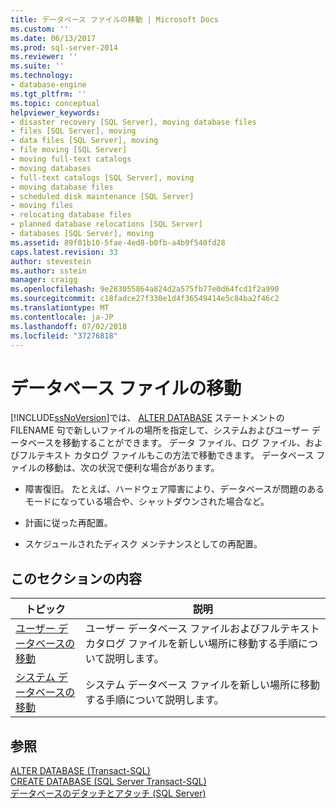 ```yaml
---
title: データベース ファイルの移動 | Microsoft Docs
ms.custom: ''
ms.date: 06/13/2017
ms.prod: sql-server-2014
ms.reviewer: ''
ms.suite: ''
ms.technology:
- database-engine
ms.tgt_pltfrm: ''
ms.topic: conceptual
helpviewer_keywords:
- disaster recovery [SQL Server], moving database files
- files [SQL Server], moving
- data files [SQL Server], moving
- file moving [SQL Server]
- moving full-text catalogs
- moving databases
- full-text catalogs [SQL Server], moving
- moving database files
- scheduled disk maintenance [SQL Server]
- moving files
- relocating database files
- planned database relocations [SQL Server]
- databases [SQL Server], moving
ms.assetid: 89f01b10-5fae-4ed8-b0fb-a4b9f540fd28
caps.latest.revision: 33
author: stevestein
ms.author: sstein
manager: craigg
ms.openlocfilehash: 9e283055864a824d2a575fb77e0d64fcd1f2a990
ms.sourcegitcommit: c18fadce27f330e1d4f36549414e5c84ba2f46c2
ms.translationtype: MT
ms.contentlocale: ja-JP
ms.lasthandoff: 07/02/2018
ms.locfileid: "37276818"
---
```

# <a name="move-database-files"></a>データベース ファイルの移動
  [!INCLUDE[ssNoVersion](../../includes/ssnoversion-md.md)]では、 [ALTER DATABASE](/sql/t-sql/statements/alter-database-transact-sql) ステートメントの FILENAME 句で新しいファイルの場所を指定して、システムおよびユーザー データベースを移動することができます。 データ ファイル、ログ ファイル、およびフルテキスト カタログ ファイルもこの方法で移動できます。 データベース ファイルの移動は、次の状況で便利な場合があります。  
  
-   障害復旧。 たとえば、ハードウェア障害により、データベースが問題のあるモードになっている場合や、シャットダウンされた場合など。  
  
-   計画に従った再配置。  
  
-   スケジュールされたディスク メンテナンスとしての再配置。  
  
## <a name="in-this-section"></a>このセクションの内容  
  
|トピック|説明|  
|-----------|-----------------|  
|[ユーザー データベースの移動](move-user-databases.md)|ユーザー データベース ファイルおよびフルテキスト カタログ ファイルを新しい場所に移動する手順について説明します。|  
|[システム データベースの移動](system-databases.md)|システム データベース ファイルを新しい場所に移動する手順について説明します。|  
  
## <a name="see-also"></a>参照  
 [ALTER DATABASE &#40;Transact-SQL&#41;](/sql/t-sql/statements/alter-database-transact-sql)   
 [CREATE DATABASE &#40;SQL Server Transact-SQL&#41;](/sql/t-sql/statements/create-database-sql-server-transact-sql)   
 [データベースのデタッチとアタッチ &#40;SQL Server&#41;](database-detach-and-attach-sql-server.md)  
  
  
